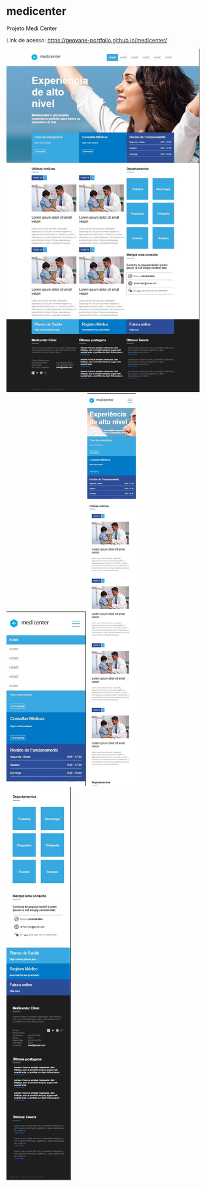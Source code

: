 # medicenter
 Projeto Medi Center

Link de acesso: https://geovane-portfolio.github.io/medicenter/

<img src="assets/images/Screenshot_1.jpg"/>
<img src="assets/images/Screenshot_2.jpg"/>
<img src="assets/images/Screenshot_3.jpg"/>
<img src="assets/images/Screenshot_4.jpg"/>